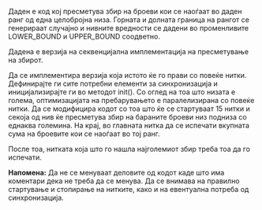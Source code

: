 

 Даден е код кој пресметува збир на броеви кои се наоѓаат во даден ранг од една целобројна низа. Горната и долната граница на рангот се генерираат случајно и нивните вредности се дадени во променливите LOWER_BOUND и UPPER_BOUND соодветно.

 Дадена е верзија на секвенцијална имплементација на пресметување на збирот. 
 
Да се имплементира верзија која истото ќе го прави со повеќе нитки. Дефинирајте ги сите потребни елементи за синхронизација и иницијализирајте ги во методот init().
 Со оглед на тоа што низата е голема, оптимизацијата на пребарувањето е паралелизирана со повеќе нитки. Да се модифицира кодот со тоа што ќе се стартуваат 15 нитки и секоја од нив ќе пресметува збир на бараните броеви низ подниза со еднаква големина.
На крај, во главната нитка да се испечати вкупната сума на броевите кои се наоѓаат во тој ранг. 

После тоа, нитката која што го нашла најголемиот збир треба тоа да го испечати.
 
**Напомена:** Да не се менуваат деловите од кодот каде што има коментари дека не треба да се менува. Да се внимава на правилно стартување и стопирање на нитките, како и на евентуална потреба од синхронизација.

